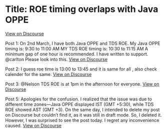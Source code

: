 # Title: ROE timing overlaps with Java OPPE
[View on Discourse](https://discourse.onlinedegree.iitm.ac.in/t/roe-timing-overlaps-with-java-oppe/168537)

Post 1: On 2nd March, I have both Java OPPE and TDS ROE. My Java OPPE timing is: 9:30 to 11:00 AM MY TDS ROE timing is: 10:30 to 11:15 AM A minimum gap of one hour is recommended. I have written to support. @carlton Please look into this.
[View on Discourse](https://discourse.onlinedegree.iitm.ac.in/t/roe-timing-overlaps-with-java-oppe/168537/1)


Post 2: I guess roe time is 13:00 to 13:45 and it is same for all , also check calender for the same.
[View on Discourse](https://discourse.onlinedegree.iitm.ac.in/t/roe-timing-overlaps-with-java-oppe/168537/2)


Post 3: @Nelson TDS ROE is at 1pm in the afternoon for everyone.
[View on Discourse](https://discourse.onlinedegree.iitm.ac.in/t/roe-timing-overlaps-with-java-oppe/168537/3)


Post 5: Apologies for the confusion. I realized that the issue was due to different time zones—Java OPPE displayed IST (GMT +5:30), while TDS ROE showed AST (GMT +3). On the same day, I intended to delete my post on Discourse but couldn’t find it, as it was still in draft mode. So, I deleted it. However, I was surprised to see the post today. I regret any inconvenience caused.
[View on Discourse](https://discourse.onlinedegree.iitm.ac.in/t/roe-timing-overlaps-with-java-oppe/168537/5)


